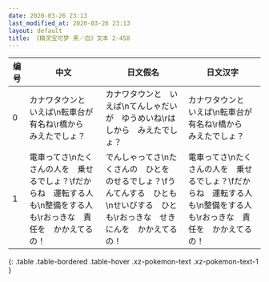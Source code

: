 ```yaml
---
date: 2020-03-26 23:13
last_modified_at: 2020-03-26 23:13
layout: default
title: 《精灵宝可梦 黑／白》文本 2-458
---
```

| 编号 | 中文 | 日文假名 | 日文汉字 |
| ---- | ---- | ---- | --- |
| 0 | カナワタウンと　いえば\n転車台が　有名ね\r橋から　みえたでしょ？ | カナワタウンと　いえば\nてんしゃだいが　ゆうめいね\rはしから　みえたでしょ？ | カナワタウンと　いえば\n転車台が　有名ね\r橋から　みえたでしょ？ |
| 1 | 電車ってさ\nたくさんの人を　乗せるでしょ？\fだからね　運転する人も\n整備をする人も\rおっきな　責任を　かかえてるの！ | でんしゃってさ\nたくさんの　ひとを　のせるでしょ？\fうんてんする　ひとも\nせいびする　ひとも\rおっきな　せきにんを　かかえてるの！ | 電車ってさ\nたくさんの人を　乗せるでしょ？\fだからね　運転する人も\n整備をする人も\rおっきな　責任を　かかえてるの！ |
{: .table .table-bordered .table-hover .xz-pokemon-text .xz-pokemon-text-1 }